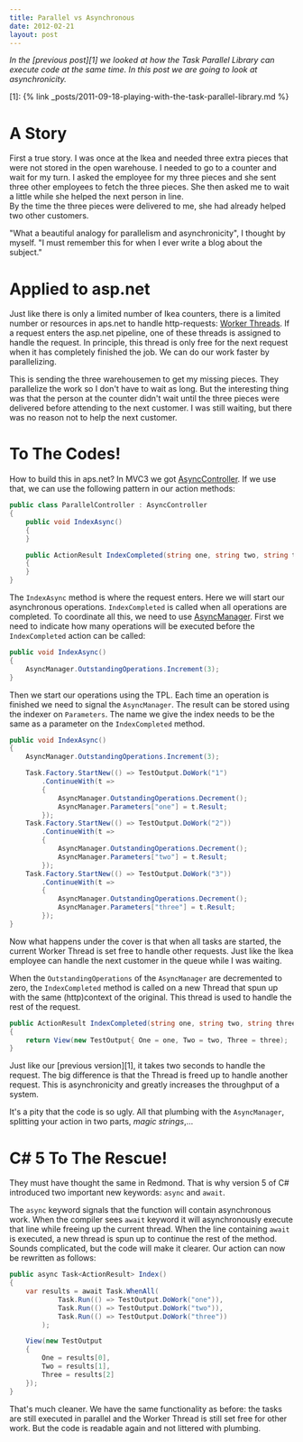 ```yaml
---
title: Parallel vs Asynchronous
date: 2012-02-21
layout: post
---
```


_In the [previous post][1] we looked at how the Task Parallel Library can
execute code at the same time. In this post we are going to look at 
asynchronicity._

[1]: {% link _posts/2011-09-18-playing-with-the-task-parallel-library.md %}


# A Story
First a true story. I was once at the Ikea and needed three extra pieces
that were not stored in the open warehouse. I needed to go to a counter
and wait for my turn. I asked the employee for my three pieces and she
sent three other employees to fetch the three pieces. She then asked me
to wait a little while she helped the next person in line.  
By the time the three pieces were delivered to me, she had already helped
two other customers.

"What a beautiful analogy for parallelism and asynchronicity", I thought
by myself. "I must remember this for when I ever write a blog about the
subject."

# Applied to asp.net
Just like there is only a limited number of Ikea counters, there is a limited
number or resources in aps.net to handle http-requests: [Worker Threads][2].
If a request enters the asp.net pipeline, one of these threads is assigned
to handle the request. In principle, this thread is only free for the next
request when it has completely finished the job. We can do our work faster 
by parallelizing.

[2]: https://msdn.microsoft.com/en-us/library/ff647787.aspx#scalenetchapt06_topic8

This is sending the three warehousemen to get my missing pieces. They 
parallelize the work so I don't have to wait as long. But the interesting 
thing was that the person at the counter didn't wait until the three pieces
were delivered before attending to the next customer. I was still waiting,
but there was no reason not to help the next customer.  

# To The Codes!
How to build this in aps.net? In MVC3 we got [AsyncController][3]. If we
use that, we can use the following pattern in our action methods:

[3]: https://msdn.microsoft.com/en-us/library/ee728598.aspx

```c#
public class ParallelController : AsyncController
{
    public void IndexAsync()
    {
    }

    public ActionResult IndexCompleted(string one, string two, string three)
    {
    }
}
```
The `IndexAsync` method is where the request enters. Here we will start our
asynchronous operations. `IndexCompleted` is called when all operations are
completed. To coordinate all this, we need to use [AsyncManager][4]. First we 
need to indicate how many operations will be executed before the 
`IndexCompleted` action can be called:

[4]: https://msdn.microsoft.com/en-us/library/system.web.mvc.async.asyncmanager.aspx

```c#
public void IndexAsync()
{
    AsyncManager.OutstandingOperations.Increment(3);
}
```
Then we start our operations using the TPL. Each time an operation is finished
we need to signal the `AsyncManager`. The result can be stored using the indexer on `Parameters`. The name we give the index needs to be the same as
a parameter on the `IndexCompleted` method.

```c#
public void IndexAsync()
{
    AsyncManager.OutstandingOperations.Increment(3);

    Task.Factory.StartNew(() => TestOutput.DoWork("1")
        .ContinueWith(t =>
        {
            AsyncManager.OutstandingOperations.Decrement();
            AsyncManager.Parameters["one"] = t.Result;
        });
    Task.Factory.StartNew(() => TestOutput.DoWork("2"))
        .ContinueWith(t =>
        {
            AsyncManager.OutstandingOperations.Decrement();
            AsyncManager.Parameters["two"] = t.Result;
        });
    Task.Factory.StartNew(() => TestOutput.DoWork("3"))
        .ContinueWith(t =>
        {
            AsyncManager.OutstandingOperations.Decrement();
            AsyncManager.Parameters["three"] = t.Result;
        });
}
```

Now what happens under the cover is that when all tasks are started, the
current Worker Thread is set free to handle other requests. Just like the 
Ikea employee can handle the next customer in the queue while I was waiting.

When the `OutstandingOperations` of the `AsyncManager` are decremented to 
zero, the `IndexCompleted` method is called on a new Thread that spun up
with the same (http)context of the original. This thread is used to handle
the rest of the request.

```c#
public ActionResult IndexCompleted(string one, string two, string three)
{
    return View(new TestOutput{ One = one, Two = two, Three = three);
}
```

Just like our [previous version][1], it takes two seconds to handle the 
request. The big difference is that the Thread is freed up to handle 
another request. This is asynchronicity and greatly increases the throughput
of a system.

It's a pity that the code is so ugly. All that plumbing with the 
`AsyncManager`, splitting your action in two parts, _magic strings_,...

# C# 5 To The Rescue!
They must have thought the same in Redmond. That is why version 5 of C# 
introduced two important new keywords: `async` and `await`.

The `async` keyword signals that the function will contain asynchronous work.
When the compiler sees `await` keyword it will asynchronously execute that 
line while freeing up the current thread. When the line containing `await` is 
executed, a new thread is spun up to continue the rest of the method. Sounds
complicated, but the code will make it clearer. Our action can now be rewritten
as follows:

```c#
public async Task<ActionResult> Index()
{
    var results = await Task.WhenAll(
            Task.Run(() => TestOutput.DoWork("one")),
            Task.Run(() => TestOutput.DoWork("two")),
            Task.Run(() => TestOutput.DoWork("three"))
        );

    View(new TestOutput
    {
        One = results[0],
        Two = results[1],
        Three = results[2]
    });
}
```

That's much cleaner. We have the same functionality as before: the tasks are
still executed in parallel and the Worker Thread is still set free for other 
work. But the code is readable again and not littered with plumbing.
